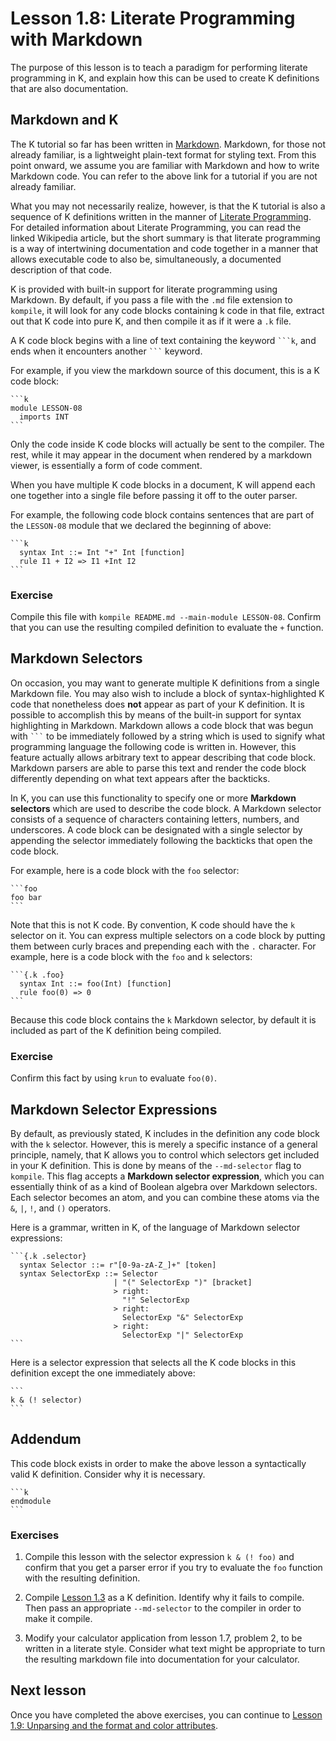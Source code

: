 # Lesson 1.8: Literate Programming with Markdown

The purpose of this lesson is to teach a paradigm for performing literate
programming in K, and explain how this can be used to create K definitions
that are also documentation.

## Markdown and K

The K tutorial so far has been written in
[Markdown](https://guides.github.com/features/mastering-markdown/). Markdown, 
for those not already familiar, is a lightweight plain-text format for styling
text. From this point onward, we assume you are familiar with Markdown and how
to write Markdown code. You can refer to the above link for a tutorial if you
are not already familiar.

What you may not necessarily realize, however, is that the K tutorial is also
a sequence of K definitions written in the manner of
[Literate Programming](https://en.wikipedia.org/wiki/Literate_programming).
For detailed information about Literate Programming, you can read the linked
Wikipedia article, but the short summary is that literate programming is a way
of intertwining documentation and code together in a manner that allows
executable code to also be, simultaneously, a documented description of that
code.

K is provided with built-in support for literate programming using Markdown.
By default, if you pass a file with the `.md` file extension to `kompile`, it
will look for any code blocks containing k code in that file, extract out
that K code into pure K, and then compile it as if it were a `.k` file.

A K code block begins with a line of text containing the keyword ` ```k `,
and ends when it encounters another ` ``` ` keyword.

For example, if you view the markdown source of this document, this is a K
code block:

````
```k
module LESSON-08
  imports INT
```
````

Only the code inside K code blocks will actually be sent to the compiler. The
rest, while it may appear in the document when rendered by a markdown viewer,
is essentially a form of code comment.

When you have multiple K code blocks in a document, K will append each one
together into a single file before passing it off to the outer parser.

For example, the following code block contains sentences that are part of the
`LESSON-08` module that we declared the beginning of above:

````
```k
  syntax Int ::= Int "+" Int [function]
  rule I1 + I2 => I1 +Int I2
```
````

### Exercise

Compile this file with `kompile README.md --main-module LESSON-08`. Confirm
that you can use the resulting compiled definition to evaluate the `+`
function.

## Markdown Selectors

On occasion, you may want to generate multiple K definitions from a single
Markdown file. You may also wish to include a block of syntax-highlighted K
code that nonetheless does **not** appear as part of your K definition. It is
possible to accomplish this by means of the built-in support for syntax
highlighting in Markdown. Markdown allows a code block that was begun with
` ``` ` to be immediately followed by a string which is used to signify what
programming language the following code is written in. However, this feature
actually allows arbitrary text to appear describing that code block. Markdown
parsers are able to parse this text and render the code block differently
depending on what text appears after the backticks.

In K, you can use this functionality to specify one or more
**Markdown selectors** which are used to describe the code block. A Markdown
selector consists of a sequence of characters containing letters, numbers, and
underscores. A code block can be designated with a single selector by appending
the selector immediately following the backticks that open the code block.

For example, here is a code block with the `foo` selector:

````
```foo
foo bar
```
````

Note that this is not K code. By convention, K code should have the `k`
selector on it. You can express multiple selectors on a code block by putting
them between curly braces and prepending each with the `.` character. For
example, here is a code block with the `foo` and `k` selectors:

````
```{.k .foo}
  syntax Int ::= foo(Int) [function]
  rule foo(0) => 0
```
````

Because this code block contains the `k` Markdown selector, by default it is
included as part of the K definition being compiled.

### Exercise

Confirm this fact by using `krun` to evaluate `foo(0)`.

## Markdown Selector Expressions

By default, as previously stated, K includes in the definition any code block
with the `k` selector. However, this is merely a specific instance of a general
principle, namely, that K allows you to control which selectors get included
in your K definition. This is done by means of the `--md-selector` flag to
`kompile`. This flag accepts a **Markdown selector expression**, which you
can essentially think of as a kind of Boolean algebra over Markdown selectors.
Each selector becomes an atom, and you can combine these atoms via the `&`, 
`|`, `!`, and `()` operators.

Here is a grammar, written in K, of the language of Markdown selector
expressions:

````
```{.k .selector}
  syntax Selector ::= r"[0-9a-zA-Z_]+" [token]
  syntax SelectorExp ::= Selector
                       | "(" SelectorExp ")" [bracket]
                       > right:
                         "!" SelectorExp
                       > right:
                         SelectorExp "&" SelectorExp
                       > right:
                         SelectorExp "|" SelectorExp
```
````

Here is a selector expression that selects all the K code blocks in this
definition except the one immediately above:

````
```
k & (! selector)
```
````

## Addendum

This code block exists in order to make the above lesson a syntactically valid
K definition. Consider why it is necessary.

````
```k
endmodule
```
````

### Exercises

1. Compile this lesson with the selector expression `k & (! foo)` and confirm
that you get a parser error if you try to evaluate the `foo` function with the
resulting definition.

2. Compile [Lesson 1.3](../03_parsing/README.md) as a K definition. Identify
why it fails to compile. Then pass an appropriate `--md-selector` to the
compiler in order to make it compile.

3. Modify your calculator application from lesson 1.7, problem 2, to be written
in a literate style. Consider what text might be appropriate to turn the
resulting markdown file into documentation for your calculator.

## Next lesson

Once you have completed the above exercises, you can continue to
[Lesson 1.9: Unparsing and the format and color attributes](../09_unparsing/README.md).
